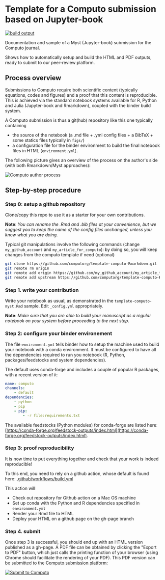 
# Template for a Computo submission based on Jupyter-book

[![build output](https://github.com/computorg/template-computo-myst/workflows/build/badge.svg)](https://computorg.github.io/template-computo-myst/)

Documentation and sample of a Myst (Jupyter-book) submission for the Computo journal.

Shows how to automatically setup and build the HTML and PDF outputs, ready to submit to our peer-review platform.

## Process overview

Submissions to Computo require both scientific content (typically equations, codes and figures) and a proof that this content is reproducible. This is achieved via the standard notebook systems available for R, Python and Julia (Jupyter-book and Rmarkdown), coupled with the binder build system. 

A Computo submission is thus a git(hub) repository like this one typically containing 

- the source of the notebook (a .md file + .yml config files + a BibTeX + some statics files typically in `figs/`)
- a configuration file for the binder environment to build the final notebook files in HTML (`environment.yml`). 

The following picture gives an overview of the process on the author's side (with both Rmarkdown/Myst approaches):

![Computo author process](https://computo.sfds.asso.fr/assets/img/computo_process_authors.png)

## Step-by-step procedure

### Step 0: setup a github repository

Clone/copy this repo to use it as a starter for your own contributions.

**Note**: _You can rename the .Rmd and .bib files at your convenience, but we suggest you to keep the name of the config files unchanged, unless you know what you are doing._

Typical git manipulations involve the following commands (change `my_github_account` and `my_article_for_computo`): by doing so, you will keep changes from the computo template if need (optional)

``` bash
git clone https://github.com/computorg/template-computo-Rmarkdown.git
git remote rm origin
git remote add origin https://github.com/my_github_account/my_article_for_computo.git
git remote add upstream https://github.com/computorg/template-computo-Rmarkdown
```

### Step 1. write your contribution 

Write your notebook as usual, as demonstrated in the `template-computo-myst.Rmd` sample. Edit `_config.yml` appropriately.

**Note**: _Make sure that you are able to build your manuscript as a regular notebook on your system before proceeding to the next step._

### Step 2: configure your binder environement

The file `environment.yml` tells binder how to setup the machine used to build your notebook with a conda environment. It must be configured to have all the dependencies required to run you notebook (R, Python, packages/feedstocks and system dependencies).

The default uses conda-forge and includes a couple of popular R packages, with a recent version of `R`:

``` yaml
name: computo
channels:
    - default
dependencies:
    - python
    - pip
    - pip:
        - -r file:requirements.txt 
```

The available feedstocks (Python modules) for conda-forge are listed here: [https://conda-forge.org/feedstock-outputs/index.html](https://conda-forge.org/feedstock-outputs/index.html).

### Step 3: proof reproducibility

It is now time to put everything together and check that your work is indeed reproducible! 

To this end, you need to rely on a github action, whose default is found here: [.github/workflows/build.yml](https://github.com/computorg/template-computo-Rmarkdown/blob/main/.github/workflows/build.yml)

This action will

- Check out repository for Github action on a Mac OS machine
- Set up conda with the Python and R dependencies specified in `environment.yml`
- Render your Rmd file to HTML
- Deploy your HTML on a github page on the gh-page branch

### Step 4. submit

Once step 3 is successful, you should end up with an HTML version published as a gh-page. A PDF file can be obtained by clicking the "Export to PDF" button, which just calls the printing function of your browser (using Chrome should facilitate the rendering of your PDF). This PDF version can be submitted to the [Computo submission platform](https://computo.scholasticahq.com/):

<div id="scholastica-submission-button" style="margin-top: 10px; margin-bottom: 10px;"><a href="https://computo.scholasticahq.com/for-authors" style="outline: none; border: none;"><img style="outline: none; border: none;" src="https://s3.amazonaws.com/docs.scholastica/law-review-submission-button/submit_via_scholastica.png" alt="Submit to Computo"></a></div>
